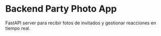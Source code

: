 # Backend Party Photo App

FastAPI server para recibir fotos de invitados y gestionar reacciones en tiempo real.
